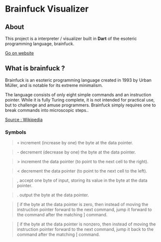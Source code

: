 <h1>Brainfuck Visualizer</h1>
<h2 style="font-weight: bold;">About</h2>
<p>This project is a interpreter / visualizer built in <strong>Dart</strong> of the  esoteric programming language, brainfuck.</p>
<a href="https://brainfuck-visualizer.netlify.app/">Go on website</a>
<h2 style="font-weight: bold;">What is brainfuck ?</h2>
<p>Brainfuck is an esoteric programming language created in 1993 by Urban Müller, and is notable for its extreme minimalism.

The language consists of only eight simple commands and an instruction pointer. While it is fully Turing complete, it is not intended for practical use, but to challenge and amuse programmers. Brainfuck simply requires one to break commands into microscopic steps..</p>
<a href="https://en.wikipedia.org/wiki/Brainfuck">Source : Wikipedia</a>

<h3 style="font-weight: bold;">Symbols</h3>
<blockquote><code>+</code> increment (increase by one) the byte at the data pointer.</blockquote>
<blockquote>- decrement (decrease by one) the byte at the data pointer.</blockquote>
<blockquote>> increment the data pointer (to point to the next cell to the right).</blockquote>
<blockquote>< decrement the data pointer (to point to the next cell to the left).</blockquote>
<blockquote>, accept one byte of input, storing its value in the byte at the data pointer.</blockquote>
<blockquote>. output the byte at the data pointer.</blockquote>
<blockquote>[ if the byte at the data pointer is zero, then instead of moving the instruction pointer forward to the next command, jump it forward to the command after the matching ] command.</blockquote>
<blockquote>[ if the byte at the data pointer is nonzero, then instead of moving the instruction pointer forward to the next command, jump it back to the command after the matching [ command.
</blockquote>
